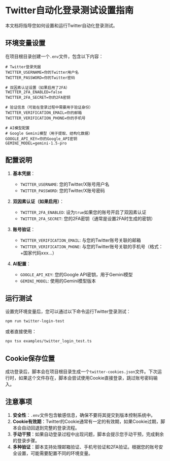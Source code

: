 # Twitter自动化登录测试设置指南

本文档将指导您如何设置和运行Twitter自动化登录测试。

## 环境变量设置

在项目根目录创建一个`.env`文件，包含以下内容：

```
# Twitter登录凭据
TWITTER_USERNAME=你的Twitter用户名
TWITTER_PASSWORD=你的Twitter密码

# 双因素认证设置（如果启用了2FA）
TWITTER_2FA_ENABLED=false
TWITTER_2FA_SECRET=你的2FA密钥

# 验证信息（可能在登录过程中需要用于验证身份）
TWITTER_VERIFICATION_EMAIL=你的邮箱
TWITTER_VERIFICATION_PHONE=你的手机号

# AI模型配置
# Google Gemini模型（用于提取、结构化数据）
GOOGLE_API_KEY=你的Google_API密钥
GEMINI_MODEL=gemini-1.5-pro
```

## 配置说明

1. **基本凭据**：

   - `TWITTER_USERNAME`: 您的Twitter/X账号用户名
   - `TWITTER_PASSWORD`: 您的Twitter/X账号密码

2. **双因素认证（如果启用）**：

   - `TWITTER_2FA_ENABLED`: 设为`true`如果您的账号开启了双因素认证
   - `TWITTER_2FA_SECRET`: 您的2FA密钥（通常是设置2FA时生成的密钥）

3. **账号验证**：

   - `TWITTER_VERIFICATION_EMAIL`: 与您的Twitter账号关联的邮箱
   - `TWITTER_VERIFICATION_PHONE`: 与您的Twitter账号关联的手机号（格式：+国家代码xxx...）

4. **AI配置**：
   - `GOOGLE_API_KEY`: 您的Google API密钥，用于Gemini模型
   - `GEMINI_MODEL`: 使用的Gemini模型版本

## 运行测试

设置完环境变量后，您可以通过以下命令运行Twitter登录测试：

```bash
npm run twitter-login-test
```

或者直接使用：

```bash
npx tsx examples/twitter_login_test.ts
```

## Cookie保存位置

成功登录后，脚本会在项目根目录生成一个`twitter-cookies.json`文件。下次运行时，如果这个文件存在，脚本会尝试使用Cookie直接登录，跳过账号密码输入。

## 注意事项

1. **安全性**：`.env`文件包含敏感信息，确保不要将其提交到版本控制系统中。
2. **Cookie有效期**：Twitter的Cookie通常有一定的有效期，如果Cookie过期，脚本会自动回退到完整的登录流程。
3. **手动干预**：如果自动登录过程中出现问题，脚本会提示您手动干预，完成剩余的登录步骤。
4. **多种验证**：脚本支持处理邮箱验证、手机号验证和2FA验证。根据您的账号安全设置，可能需要配置不同的环境变量。

